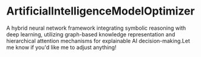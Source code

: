 # ArtificialIntelligenceModelOptimizer
A hybrid neural network framework integrating symbolic reasoning with deep learning, utilizing graph-based knowledge representation and hierarchical attention mechanisms for explainable AI decision-making.Let me know if you'd like me to adjust anything!
